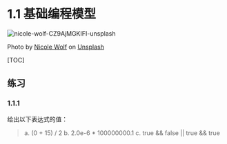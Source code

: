 # 1.1 基础编程模型

![nicole-wolf-CZ9AjMGKIFI-unsplash](nicole-wolf-CZ9AjMGKIFI-unsplash.jpg)

Photo by [Nicole Wolf](https://unsplash.com/@joeel56?utm_source=unsplash&utm_medium=referral&utm_content=creditCopyText) on [Unsplash](https://unsplash.com/s/photos/developer?utm_source=unsplash&utm_medium=referral&utm_content=creditCopyText)

[TOC]

## 练习

### 1.1.1 
给出以下表达式的值：
> a. (0 + 15) / 2
> b. 2.0e-6 * 100000000.1
> c. true && false || true && true

